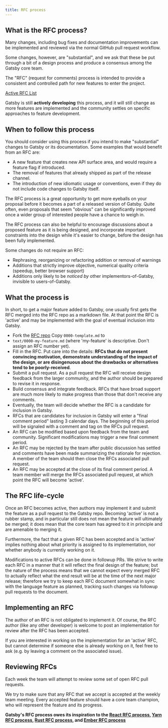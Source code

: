 ```yaml
---
title: RFC process
---
```


## What is the RFC process?

Many changes, including bug fixes and documentation improvements can be
implemented and reviewed via the normal GitHub pull request workflow.

Some changes, however, are "substantial", and we ask that these be put through
a bit of a design process and produce a consensus among the Gatsby core team.

The "RFC" (request for comments) process is intended to provide a consistent
and controlled path for new features to enter the project.

[Active RFC List](https://github.com/gatsbyjs/rfcs/pulls)

Gatsby is still **actively developing** this process, and it will still change
as more features are implemented and the community settles on specific
approaches to feature development.

## When to follow this process

You should consider using this process if you intend to make "substantial"
changes to Gatsby or its documentation. Some examples that would benefit from
an RFC are:

-   A new feature that creates new API surface area, and would
    require a feature flag if introduced.
-   The removal of features that already shipped as part of the release
    channel.
-   The introduction of new idiomatic usage or conventions, even if they
    do not include code changes to Gatsby itself.

The RFC process is a great opportunity to get more eyeballs on your proposal
before it becomes a part of a released version of Gatsby. Quite often, even
proposals that seem "obvious" can be significantly improved once a wider group
of interested people have a chance to weigh in.

The RFC process can also be helpful to encourage discussions about a proposed
feature as it is being designed, and incorporate important constraints into the
design while it's easier to change, before the design has been fully
implemented.

Some changes do not require an RFC:

-   Rephrasing, reorganizing or refactoring addition or removal of warnings
-   Additions that strictly improve objective, numerical quality
    criteria (speedup, better browser support)
-   Additions only likely to be _noticed by_ other implementors-of-Gatsby,
    invisible to users-of-Gatsby.

## What the process is

In short, to get a major feature added to Gatsby, one usually first gets the
RFC merged into the RFC repo as a markdown file. At that point the RFC is
'active' and may be implemented with the goal of eventual inclusion into
Gatsby.

-   Fork the [RFC repo](https://github.com/gatsbyjs/rfcs) Copy `0000-template.md` to
-   `text/0000-my-feature.md` (where
    'my-feature' is descriptive. Don't assign an RFC number yet).
-   Fill in the RFC. Put care into the details: **RFCs that do not
    present convincing motivation, demonstrate understanding of the impact of the
    design, or are disingenuous about the drawbacks or alternatives tend to be
    poorly-received**.
-   Submit a pull request. As a pull request the RFC will receive design
    feedback from the larger community, and the author should be prepared to revise
    it in response.
-   Build consensus and integrate feedback. RFCs that have broad support
    are much more likely to make progress than those that don't receive any
    comments.
-   Eventually, the team will decide whether the RFC is a candidate
    for inclusion in Gatsby.
-   RFCs that are candidates for inclusion in Gatsby will enter a "final comment
    period" lasting 3 calendar days. The beginning of this period will be signaled
    with a comment and tag on the RFCs pull request.
-   An RFC can be modified based upon feedback from the team and community.
    Significant modifications may trigger a new final comment period.
-   An RFC may be rejected by the team after public discussion has settled
    and comments have been made summarizing the rationale for rejection. A member
    of the team should then close the RFCs associated pull request.
-   An RFC may be accepted at the close of its final comment period. A team
    member will merge the RFCs associated pull request, at which point the RFC will
    become 'active'.

## The RFC life-cycle

Once an RFC becomes active, then authors may implement it and submit the
feature as a pull request to the Gatsby repo. Becoming 'active' is not a rubber
stamp, and in particular still does not mean the feature will ultimately be
merged; it does mean that the core team has agreed to it in principle and are
amenable to merging it.

Furthermore, the fact that a given RFC has been accepted and is 'active'
implies nothing about what priority is assigned to its implementation, nor
whether anybody is currently working on it.

Modifications to active RFCs can be done in followup PRs. We strive to write
each RFC in a manner that it will reflect the final design of the feature; but
the nature of the process means that we cannot expect every merged RFC to
actually reflect what the end result will be at the time of the next major
release; therefore we try to keep each RFC document somewhat in sync with the
language feature as planned, tracking such changes via followup pull requests
to the document.

## Implementing an RFC

The author of an RFC is not obligated to implement it. Of course, the RFC
author (like any other developer) is welcome to post an implementation for
review after the RFC has been accepted.

If you are interested in working on the implementation for an 'active' RFC, but
cannot determine if someone else is already working on it, feel free to ask
(e.g. by leaving a comment on the associated issue).

## Reviewing RFCs

Each week the team will attempt to review some set of open RFC pull requests.

We try to make sure that any RFC that we accept is accepted at the weekly team
meeting. Every accepted feature should have a core team champion, who will
represent the feature and its progress.

**Gatsby's RFC process owes its inspiration to the [React RFC process][], [Yarn
RFC process][], [Rust RFC process][], and [Ember RFC process][]**

[react rfc process]: https://github.com/reactjs/rfcs

[yarn rfc process]: https://github.com/yarnpkg/rfcs

[rust rfc process]: https://github.com/rust-lang/rfcs

[ember rfc process]: https://github.com/emberjs/rfcs
